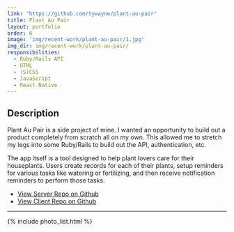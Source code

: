 ```yaml
---
link: "https://github.com/tywayne/plant-au-pair"
title: Plant Au Pair
layout: portfolio
order: 6
image: 'img/recent-work/plant-au-pair/1.jpg'
img_dir: img/recent-work/plant-au-pair/
responsibilities:
  - Ruby/Rails API
  - HTML
  - (S)CSS
  - JavaScript
  - React Native
---
```


## Description

Plant Au Pair is a side project of mine. I wanted an opportunity to build out a product completely
from scratch all on my own. This allowed me to stretch my legs into some Ruby/Rails to build out the
API, authentication, etc.

The app itself is a tool designed to help plant lovers care for their houseplants. Users create
records for each of their plants, setup reminders for various tasks like watering or fertilizing,
and then receive notification reminders to perform those tasks.

- [View Server Repo on Github](https://www.github.com/tywayne/plant-au-pair)
- [View Client Repo on Github](https://www.github.com/tywayne/plant-au-pair-client)

---

{% include photo_list.html %}
